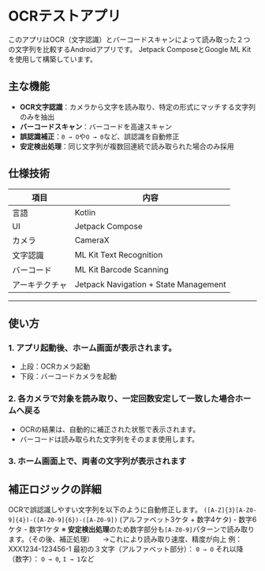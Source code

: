 # OCRテストアプリ
このアプリはOCR（文字認識）とバーコードスキャンによって読み取った２つの文字列を比較するAndroidアプリです。
Jetpack ComposeとGoogle ML Kitを使用して構築しています。

## 主な機能
- **OCR文字認識**：カメラから文字を読み取り、特定の形式にマッチする文字列のみを抽出
- **バーコードスキャン**：バーコードを高速スキャン
- **誤認識補正**：`0 → O`や`O → 0`など、誤認識を自動修正
- **安定検出処理**：同じ文字列が複数回連続で読み取られた場合のみ採用

## 仕様技術
| 項目      | 内容                     |
|-----------|-------------------------|
| 言語      | Kotlin                  |
| UI        | Jetpack Compose         |
| カメラ     | CameraX                 |
| 文字認識   | ML Kit Text Recognition | 
| バーコード | ML Kit Barcode Scanning  |
| アーキテクチャ | Jetpack Navigation + State Management |

---

## 使い方

### 1. アプリ起動後、ホーム画面が表示されます。

- 上段：OCRカメラ起動
- 下段：バーコードカメラを起動

### 2. 各カメラで対象を読み取り、一定回数安定して一致した場合ホームへ戻る

- OCRの結果は、自動的に補正された状態で表示されます。
- バーコードは読み取られた文字列をそのまま使用します。

### 3. ホーム画面上で、両者の文字列が表示されます

## 補正ロジックの詳細
OCRで誤認識しやすい文字列を以下のように自動修正します。
`([A-Z]{3}[A-Z0-9]{4})-([A-Z0-9]{6})-([A-Z0-9])`
(アルファベット3ケタ + 数字4ケタ) - 数字6ケタ - 数字1ケタ 
※ **安定検出処理**のため数字部分も`[A-Z0-9]`パターンで読み取ります。（その後、補正処理）
　→これにより読み取り速度、精度が向上
例：XXX1234-123456-1
最初の３文字（アルファベット部分）： `0 → O`
それ以降（数字）： `O → 0`, `I → 1`など
